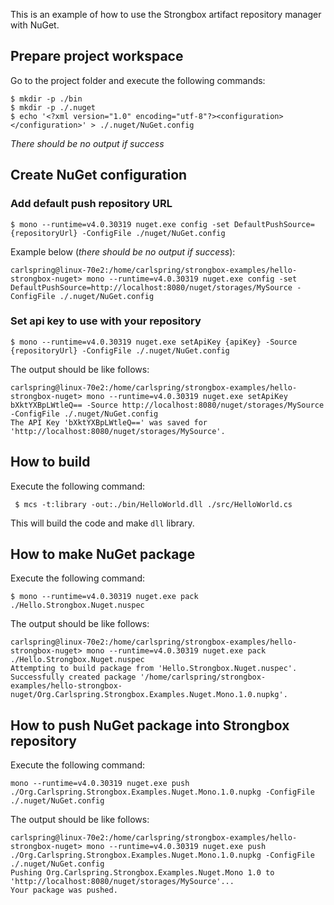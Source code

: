 This is an example of how to use the Strongbox artifact repository manager with NuGet.

## Prepare project workspace

Go to the project folder and execute the following commands:

    $ mkdir -p ./bin
    $ mkdir -p ./.nuget
    $ echo '<?xml version="1.0" encoding="utf-8"?><configuration></configuration>' > ./.nuget/NuGet.config

*There should be no output if success*

## Create NuGet configuration

### Add default push repository URL

    $ mono --runtime=v4.0.30319 nuget.exe config -set DefaultPushSource={repositoryUrl} -ConfigFile ./nuget/NuGet.config

Example below (*there should be no output if success*):
    
    carlspring@linux-70e2:/home/carlspring/strongbox-examples/hello-strongbox-nuget> mono --runtime=v4.0.30319 nuget.exe config -set DefaultPushSource=http://localhost:8080/nuget/storages/MySource -ConfigFile ./.nuget/NuGet.config

### Set api key to use with your repository

    $ mono --runtime=v4.0.30319 nuget.exe setApiKey {apiKey} -Source {repositoryUrl} -ConfigFile ./.nuget/NuGet.config

The output should be like follows:

    carlspring@linux-70e2:/home/carlspring/strongbox-examples/hello-strongbox-nuget> mono --runtime=v4.0.30319 nuget.exe setApiKey bXktYXBpLWtleQ== -Source http://localhost:8080/nuget/storages/MySource -ConfigFile ./.nuget/NuGet.config
    The API Key 'bXktYXBpLWtleQ==' was saved for 'http://localhost:8080/nuget/storages/MySource'.


## How to build

Execute the following command:

     $ mcs -t:library -out:./bin/HelloWorld.dll ./src/HelloWorld.cs

This will build the code and make `dll` library.

## How to make NuGet package

Execute the following command:

    $ mono --runtime=v4.0.30319 nuget.exe pack ./Hello.Strongbox.Nuget.nuspec
    
The output should be like follows:

    carlspring@linux-70e2:/home/carlspring/strongbox-examples/hello-strongbox-nuget> mono --runtime=v4.0.30319 nuget.exe pack ./Hello.Strongbox.Nuget.nuspec 
    Attempting to build package from 'Hello.Strongbox.Nuget.nuspec'.
    Successfully created package '/home/carlspring/strongbox-examples/hello-strongbox-nuget/Org.Carlspring.Strongbox.Examples.Nuget.Mono.1.0.nupkg'.

## How to push NuGet package into Strongbox repository

Execute the following command:
    
    mono --runtime=v4.0.30319 nuget.exe push ./Org.Carlspring.Strongbox.Examples.Nuget.Mono.1.0.nupkg -ConfigFile ./.nuget/NuGet.config

The output should be like follows:

    carlspring@linux-70e2:/home/carlspring/strongbox-examples/hello-strongbox-nuget> mono --runtime=v4.0.30319 nuget.exe push ./Org.Carlspring.Strongbox.Examples.Nuget.Mono.1.0.nupkg -ConfigFile ./.nuget/NuGet.config
    Pushing Org.Carlspring.Strongbox.Examples.Nuget.Mono 1.0 to 'http://localhost:8080/nuget/storages/MySource'...
    Your package was pushed.


